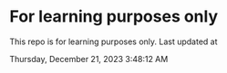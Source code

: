 # For learning purposes only
This repo is for learning purposes only.
Last updated at

Thursday, December 21, 2023 3:48:12 AM

